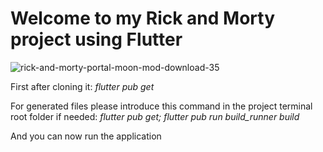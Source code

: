 # Welcome to my Rick and Morty project using Flutter


![rick-and-morty-portal-moon-mod-download-35](https://github.com/Felypee/RickAndMortyFlutter/assets/84487970/2bd861f4-a90c-4ea0-85e2-e002533c7bda)


First after cloning it:
*flutter pub get*

For generated files please introduce this command in the project terminal root folder if needed:
*flutter pub get; flutter pub run build_runner build*

And you can now run the application
